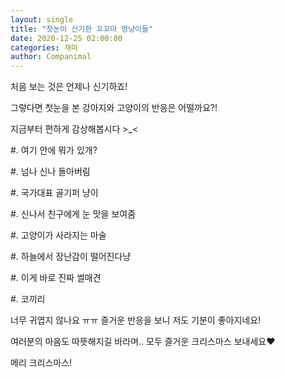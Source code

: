 ```yaml
---
layout: single
title: "첫눈이 신기한 꼬꼬마 멍냥이들"
date: 2020-12-25 02:00:00
categories: 재미
author: Companimal
---
```


처음 보는 것은 언제나 신기하죠!

그렇다면 첫눈을 본 강아지와 고양이의 반응은 어떨까요?!

지금부터 편하게 감상해봅시다 &gt;\_&lt;

\#. 여기 안에 뭐가 있개?

\#. 넘나 신나 돌아버림

\#. 국가대표 골기퍼 냥이

\#. 신나서 친구에게 눈 맛을 보여줌

\#. 고양이가 사라지는 마술

\#. 하늘에서 장난감이 떨어진다냥

\#. 이게 바로 진짜 썰매견

\#. 코끼리

너무 귀엽지 않나요 ㅠㅠ 즐거운 반응을 보니 저도 기분이 좋아지네요!

여러분의 마음도 따뜻해지길 바라며.. 모두 즐거운 크리스마스 보내세요♥

메리 크리스마스!
